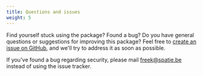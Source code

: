 ```yaml
---
title: Questions and issues
weight: 5
---
```


Find yourself stuck using the package? Found a bug? Do you have general questions or suggestions for improving this package? Feel free to [create an issue on GitHub](https://github.com/spatie/laravel-site-search/issues), and we'll try to address it as soon as possible.

If you've found a bug regarding security, please mail [freek@spatie.be](mailto:freek@spatie.be) instead of using the issue tracker.
